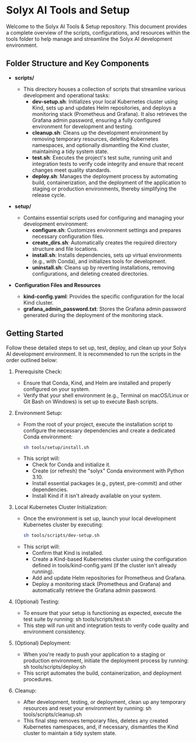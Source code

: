 # Solyx AI Tools and Setup

Welcome to the Solyx AI Tools & Setup repository. This document provides a complete overview of the scripts, configurations, and resources within the tools folder to help manage and streamline the Solyx AI development environment.

## Folder Structure and Key Components

- **scripts/**
  - This directory houses a collection of scripts that streamline various development and operational tasks:
    - **dev-setup.sh**: Initializes your local Kubernetes cluster using Kind, sets up and updates Helm repositories, and deploys a monitoring stack (Prometheus and Grafana). It also retrieves the Grafana admin password, ensuring a fully configured environment for development and testing.
    - **cleanup.sh**: Cleans up the development environment by removing temporary resources, deleting Kubernetes namespaces, and optionally dismantling the Kind cluster, maintaining a tidy system state.
    - **test.sh**: Executes the project's test suite, running unit and integration tests to verify code integrity and ensure that recent changes meet quality standards.
    - **deploy.sh**: Manages the deployment process by automating build, containerization, and the deployment of the application to staging or production environments, thereby simplifying the release cycle.

- **setup/**
  - Contains essential scripts used for configuring and managing your development environment:
    - **configure.sh**: Customizes environment settings and prepares necessary configuration files.
    - **create_dirs.sh**: Automatically creates the required directory structure and file locations.
    - **install.sh**: Installs dependencies, sets up virtual environments (e.g., with Conda), and initializes tools for development.
    - **uninstall.sh**: Cleans up by reverting installations, removing configurations, and deleting created directories.

- **Configuration Files and Resources**
  - **kind-config.yaml**: Provides the specific configuration for the local Kind cluster.
  - **grafana_admin_password.txt**: Stores the Grafana admin password generated during the deployment of the monitoring stack.

## Getting Started

Follow these detailed steps to set up, test, deploy, and clean up your Solyx AI development environment. It is recommended to run the scripts in the order outlined below:

1. Prerequisite Check:
   - Ensure that Conda, Kind, and Helm are installed and properly configured on your system.
   - Verify that your shell environment (e.g., Terminal on macOS/Linux or Git Bash on Windows) is set up to execute Bash scripts.

2. Environment Setup:
   - From the root of your project, execute the installation script to configure the necessary dependencies and create a dedicated Conda environment:
     ```bash
     sh tools/setup/install.sh
     ```
   - This script will:
     - Check for Conda and initialize it.
     - Create (or refresh) the "solyx" Conda environment with Python 3.10.
     - Install essential packages (e.g., pytest, pre-commit) and other dependencies.
     - Install Kind if it isn't already available on your system.

3. Local Kubernetes Cluster Initialization:
   - Once the environment is set up, launch your local development Kubernetes cluster by executing:
     ```bash
     sh tools/scripts/dev-setup.sh
     ```
   - This script will:
     - Confirm that Kind is installed.
     - Create a Kind-based Kubernetes cluster using the configuration defined in tools/kind-config.yaml (if the cluster isn't already running).
     - Add and update Helm repositories for Prometheus and Grafana.
     - Deploy a monitoring stack (Prometheus and Grafana) and automatically retrieve the Grafana admin password.

4. (Optional) Testing:
   - To ensure that your setup is functioning as expected, execute the test suite by running:
         sh tools/scripts/test.sh
   - This step will run unit and integration tests to verify code quality and environment consistency.

5. (Optional) Deployment:
   - When you're ready to push your application to a staging or production environment, initiate the deployment process by running:
         sh tools/scripts/deploy.sh
   - This script automates the build, containerization, and deployment procedures.

6. Cleanup:
   - After development, testing, or deployment, clean up any temporary resources and reset your environment by running:
         sh tools/scripts/cleanup.sh
   - This final step removes temporary files, deletes any created Kubernetes namespaces, and, if necessary, dismantles the Kind cluster to maintain a tidy system state.
